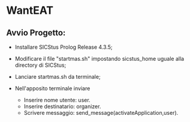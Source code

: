 # WantEAT

## Avvio Progetto:

- Installare SICStus Prolog Release 4.3.5;
- Modificare il file "startmas.sh" impostando sicstus_home uguale alla directory di SICStus;
- Lanciare startmas.sh da terminale;

- Nell'apposito terminale inviare
    - Inserire nome utente: user.
    - Inserire destinatario: organizer.
    - Scrivere messaggio: send_message(activateApplication,user).
